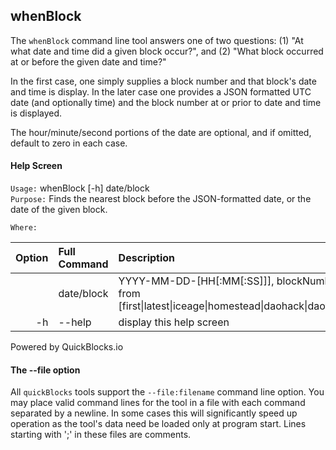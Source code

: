 ## whenBlock

The	`whenBlock` command line tool answers one of two questions: (1) "At what date and time did a given block occur?", and (2) "What block occurred at or before the given date and time?"

In the first case, one simply supplies a block number and that block's date and time is display. In the later case one provides a JSON formatted UTC date (and optionally time) and the block number at or prior to date and time is displayed.

The hour/minute/second portions of the date are optional, and if omitted, default to zero in each case.

#### Help Screen

`Usage:`    whenBlock [-h] date/block  
`Purpose:`  Finds the nearest block before the JSON-formatted date, or the date of the given block.
             
`Where:`  

| Option | Full Command | Description |
| -------: | :------- | :------- |
|  | date/block | YYYY-MM-DD-[HH[:MM[:SS]]], blockNumber, or a special value from [first&#124;latest&#124;iceage&#124;homestead&#124;daohack&#124;daofork&#124;tangerine&#124;spurious] |
| -h | --help | display this help screen |

  Powered by QuickBlocks.io

#### The --file option

All `quickBlocks` tools support the `--file:filename` command line option. You may place valid command lines for the tool in a file with each command separated by a newline. In some cases this will significantly speed up operation as the tool's data need be loaded only at program start. Lines starting with ';' in these files are comments.
